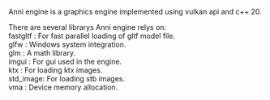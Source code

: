 Anni engine is a graphics engine implemented using vulkan api and c++ 20.

There are several librarys Anni engine relys on:\
fastgltf : For fast parallel loading of gltf model file.\
glfw     : Windows system integration.\
glm      : A math library.\
imgui    : For gui used in the engine.\
ktx      : For loading ktx images.\
std_image: For loading stb images.\
vma      : Device memory allocation.